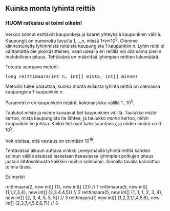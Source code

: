 ## Kuinka monta lyhintä reittiä ##
### HUOM ratkaisu ei toimi oikein! ###

Verkon solmut esittävät kaupunkeja ja kaaret yhteyksiä kaupunkien välillä. Kaupungit on numeroitu luvuilla 1,…,<em>n</em>, missä 1≤<em>n</em>≤10<sup>5</sup>. Olemme kiinnostuneita lyhimmistä reiteistä kaupungista 1 kaupunkiin n. Lyhin reitti ei välttämättä ole yksikäsitteinen, vaan usealla eri reitillä voi olla sama pienin mahdollinen pituus. Tehtävänä on määrittää lyhimpien reittien lukumäärä.

Toteuta seuraava metodi:

<pre>long reittimaara(int n, int[] mista, int[] minne)</pre>

Metodin tulee palauttaa, kuinka monta erilaista lyhintä reittiä on olemassa kaupungista 1 kaupunkiin <em>n</em>.

Parametri <em>n</em> on kaupunkien määrä, kokonaisluku välillä 1…10<sup>5</sup>.

Taulukot <em>mista</em> ja <em>minne</em> kuvaavat tiet kaupunkien välillä. Taulukko <em>mista</em> kertoo, mistä kaupungista tie lähtee, ja taulukko <em>minne</em> kertoo, mihin kaupunkiin tie johtaa.
Kaikki tiet ovat kaksisuuntaisia, ja niiden määrä on 0…10<sup>5</sup>.

Voit olettaa, että vastaus on enintään 10<sup>18</sup>.

Tehtävässä alkuun auttava vinkki: Leveyshaulla lyhintä reittiä kahden solmun välillä etsiessä lasketaan itseasiassa lyhimpien polkujen pituus jostain lähtösolmusta kaikkiin muihin solmuihin. Samalla tavalla kannattaa toimia tässä.

Esimerkit

reittimaara(2, new int[] {1}, new int[] {2}) // 1
reittimaara(5, new int[] {1,1,2,3,4}, new int[] {2,3,4,4,5}) // 2
reittimaara(5, new int[] {1, 1, 1, 2, 3, 4}, new int[] {2, 3, 4, 5, 5, 5}) // 3
reittimaara(7, new int[] {1,2,3,1,1,4,5,6}, new int[] {2,3,7,4,5,6,6,7}) // 3
